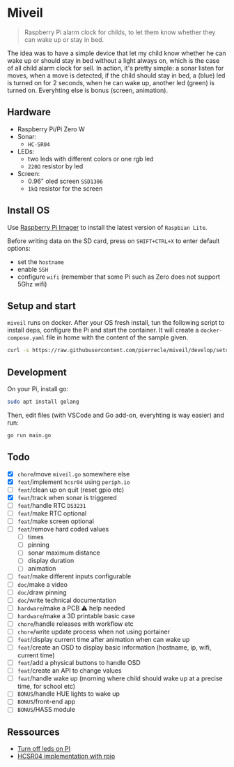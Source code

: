 # Miveil

> Raspberry Pi alarm clock for childs, to let them know whether they can wake up or stay in bed.

The idea was to have a simple device that let my child know whether he can wake up or should stay in bed without a light always on, which is the case of all child alarm clock for sell.
In action, it's pretty simple: a sonar listen for moves, when a move is detected, if the child should stay in bed, a (blue) led is turned on for 2 seconds, when he can wake up, another led (green) is turned on. Everyhting else is bonus (screen, animation).

## Hardware

- Raspberry Pi/Pi Zero W
- Sonar:
  - `HC-SR04`
- LEDs:
    - two leds with different colors or one rgb led
    - `220Ω` resistor by led
- Screen:
    - 0.96" oled screen `SSD1306`
    - `1kΩ` resistor for the screen

## Install OS

Use [Raspberry Pi Imager](https://www.raspberrypi.com/software/) to install the latest version of `Raspbian Lite`.

Before writing data on the SD card, press on `SHIFT+CTRL+X` to enter default options:
- set the `hostname`
- enable `SSH`
- configure `wifi` (remember that some Pi such as Zero does not support 5Ghz wifi)

## Setup and start

`miveil` runs on docker. After your OS fresh install, tun the following script to install deps, configure the Pi and start the container.
It will create a `docker-compose.yaml` file in home with the content of the sample given.

```bash
curl -s https://raw.githubusercontent.com/pierrecle/miveil/develop/setup.sh | bash -s
```

## Development

On your Pi, install go:
```bash
sudo apt install golang
```

Then, edit files (with VSCode and Go add-on, everyhting is way easier) and run:
```bash
go run main.go
```

## Todo

- [x] `chore`/move `miveil.go` somewhere else
- [x] `feat`/implement `hcsr04` using `periph.io`
- [ ] `feat`/clean up on quit (reset gpio etc)
- [x] `feat`/track when sonar is triggered
- [ ] `feat`/handle RTC `DS3231`
- [ ] `feat`/make RTC optional
- [ ] `feat`/make screen optional
- [ ] `feat`/remove hard coded values
  - [ ] times
  - [ ] pinning
  - [ ] sonar maximum distance
  - [ ] display duration
  - [ ] animation
- [ ] `feat`/make different inputs configurable
- [ ] `doc`/make a video
- [ ] `doc`/draw pinning
- [ ] `doc`/write technical documentation
- [ ] `hardware`/make a PCB :warning: help needed
- [ ] `hardware`/make a 3D printable basic case
- [ ] `chore`/handle releases with workflow etc
- [ ] `chore`/write update process when not using portainer
- [ ] `feat`/display current time after animation when can wake up
- [ ] `feat`/create an OSD to display basic information (hostname, ip, wifi, current time)
- [ ] `feat`/add a physical buttons to handle OSD
- [ ] `feat`/create an API to change values
- [ ] `feat`/handle wake up (morning where child should wake up at a precise time, for school etc)
- [ ] `BONUS`/handle HUE lights to wake up
- [ ] `BONUS`/front-end app
- [ ] `BONUS`/HASS module

## Ressources

- [Turn off leds on PI](https://n.ethz.ch/~dbernhard/disable-led-on-a-raspberry-pi.html)
- [HCSR04 implementation with rpio](https://github.com/raspberrypi-go-drivers/hcsr04)
